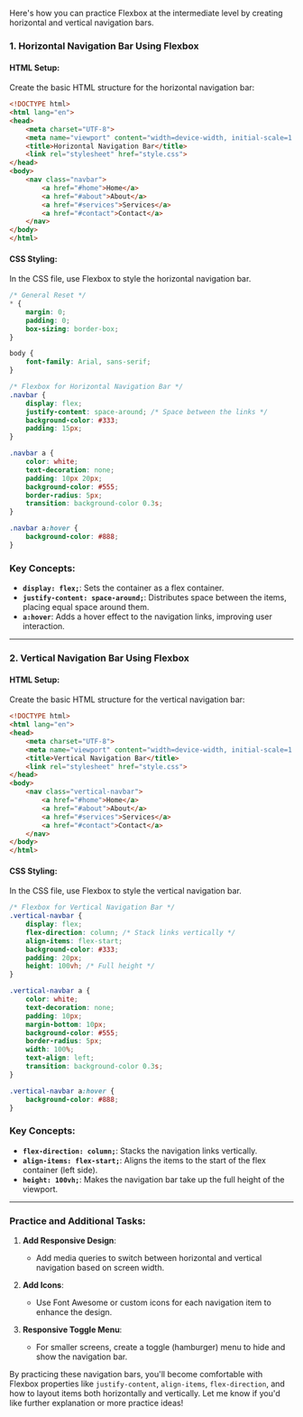 Here's how you can practice Flexbox at the intermediate level by creating horizontal and vertical navigation bars.

### 1. **Horizontal Navigation Bar Using Flexbox**

#### **HTML Setup:**

Create the basic HTML structure for the horizontal navigation bar:

```html
<!DOCTYPE html>
<html lang="en">
<head>
    <meta charset="UTF-8">
    <meta name="viewport" content="width=device-width, initial-scale=1.0">
    <title>Horizontal Navigation Bar</title>
    <link rel="stylesheet" href="style.css">
</head>
<body>
    <nav class="navbar">
        <a href="#home">Home</a>
        <a href="#about">About</a>
        <a href="#services">Services</a>
        <a href="#contact">Contact</a>
    </nav>
</body>
</html>
```

#### **CSS Styling:**

In the CSS file, use Flexbox to style the horizontal navigation bar.

```css
/* General Reset */
* {
    margin: 0;
    padding: 0;
    box-sizing: border-box;
}

body {
    font-family: Arial, sans-serif;
}

/* Flexbox for Horizontal Navigation Bar */
.navbar {
    display: flex;
    justify-content: space-around; /* Space between the links */
    background-color: #333;
    padding: 15px;
}

.navbar a {
    color: white;
    text-decoration: none;
    padding: 10px 20px;
    background-color: #555;
    border-radius: 5px;
    transition: background-color 0.3s;
}

.navbar a:hover {
    background-color: #888;
}
```

### **Key Concepts:**

- **`display: flex;`**: Sets the container as a flex container.
- **`justify-content: space-around;`**: Distributes space between the items, placing equal space around them.
- **`a:hover`**: Adds a hover effect to the navigation links, improving user interaction.

---

### 2. **Vertical Navigation Bar Using Flexbox**

#### **HTML Setup:**

Create the basic HTML structure for the vertical navigation bar:

```html
<!DOCTYPE html>
<html lang="en">
<head>
    <meta charset="UTF-8">
    <meta name="viewport" content="width=device-width, initial-scale=1.0">
    <title>Vertical Navigation Bar</title>
    <link rel="stylesheet" href="style.css">
</head>
<body>
    <nav class="vertical-navbar">
        <a href="#home">Home</a>
        <a href="#about">About</a>
        <a href="#services">Services</a>
        <a href="#contact">Contact</a>
    </nav>
</body>
</html>
```

#### **CSS Styling:**

In the CSS file, use Flexbox to style the vertical navigation bar.

```css
/* Flexbox for Vertical Navigation Bar */
.vertical-navbar {
    display: flex;
    flex-direction: column; /* Stack links vertically */
    align-items: flex-start;
    background-color: #333;
    padding: 20px;
    height: 100vh; /* Full height */
}

.vertical-navbar a {
    color: white;
    text-decoration: none;
    padding: 10px;
    margin-bottom: 10px;
    background-color: #555;
    border-radius: 5px;
    width: 100%;
    text-align: left;
    transition: background-color 0.3s;
}

.vertical-navbar a:hover {
    background-color: #888;
}
```

### **Key Concepts:**

- **`flex-direction: column;`**: Stacks the navigation links vertically.
- **`align-items: flex-start;`**: Aligns the items to the start of the flex container (left side).
- **`height: 100vh;`**: Makes the navigation bar take up the full height of the viewport.

---

### Practice and Additional Tasks:

1. **Add Responsive Design**:
   - Add media queries to switch between horizontal and vertical navigation based on screen width.

2. **Add Icons**:
   - Use Font Awesome or custom icons for each navigation item to enhance the design.

3. **Responsive Toggle Menu**:
   - For smaller screens, create a toggle (hamburger) menu to hide and show the navigation bar.

By practicing these navigation bars, you'll become comfortable with Flexbox properties like `justify-content`, `align-items`, `flex-direction`, and how to layout items both horizontally and vertically. Let me know if you'd like further explanation or more practice ideas!